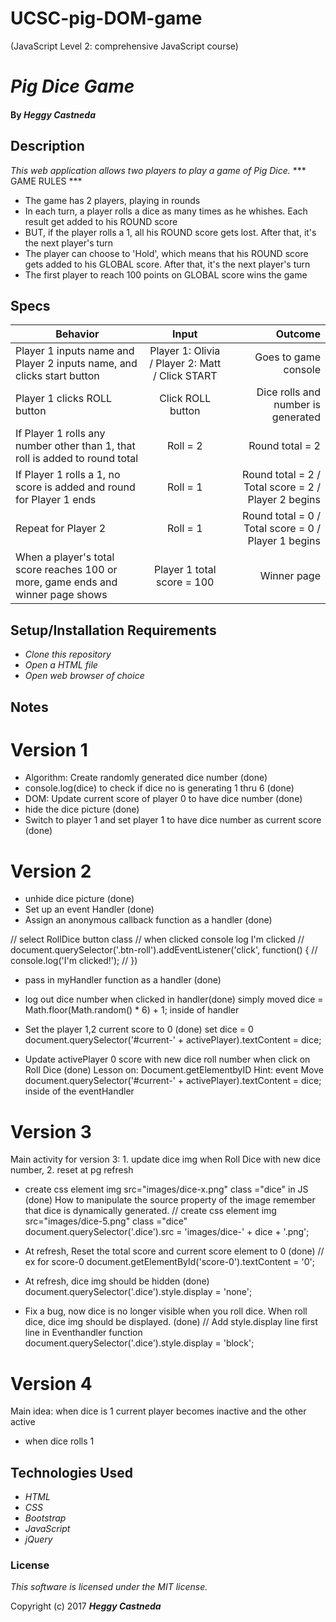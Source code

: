 # UCSC-pig-DOM-game
(JavaScript Level 2: comprehensive JavaScript course)


# _Pig Dice Game_

#### By _Heggy Castneda_

## Description

_This web application allows two players to play a game of Pig Dice._
*** GAME RULES ***
- The game has 2 players, playing in rounds
- In each turn, a player rolls a dice as many times as he whishes. Each result get added to his ROUND score
- BUT, if the player rolls a 1, all his ROUND score gets lost. After that, it's the next player's turn
- The player can choose to 'Hold', which means that his ROUND score gets added to his GLOBAL score. After that, it's the next player's turn
- The first player to reach 100 points on GLOBAL score wins the game

## Specs
| Behavior        | Input           | Outcome  |
| ------------- |:-------------:| -----:|
| Player 1 inputs name and Player 2 inputs name, and clicks start button | Player 1: Olivia / Player 2: Matt / Click START | Goes to game console |
| Player 1 clicks ROLL button | Click ROLL button | Dice rolls and number is generated
| If Player 1 rolls any number other than 1, that roll is added to round total | Roll = 2 | Round total = 2 |
| If Player 1 rolls a 1, no score is added and round for Player 1 ends | Roll = 1 | Round total = 2 / Total score = 2 / Player 2 begins |
| Repeat for Player 2 | Roll = 1 | Round total = 0 / Total score = 0 / Player 1 begins |
| When a player's total score reaches 100 or more, game ends and winner page shows | Player 1 total score = 100 | Winner page |


## Setup/Installation Requirements

* _Clone this repository_
* _Open a HTML file_
* _Open web browser of choice_

## Notes

# Version 1

- Algorithm: Create randomly generated dice number  (done)
- console.log(dice) to check if dice no is generating 1 thru 6 (done)
- DOM: Update current score of player 0 to have dice number (done)
- hide the dice picture (done)
- Switch to player 1 and set player 1 to have dice number as current score (done)

# Version 2
- unhide dice picture (done)
- Set up an event Handler (done)
- Assign an anonymous callback function as a handler (done)

// select RollDice button class
// when clicked console log I'm clicked
// document.querySelector('.btn-roll').addEventListener('click', function() {
//   console.log('I\'m clicked!');
// })

- pass in myHandler function as a handler (done)
- log out dice number when clicked in handler(done)
simply moved dice = Math.floor(Math.random() * 6) + 1; inside of handler
- Set the player 1,2 current score to 0 (done)
set dice = 0
document.querySelector('#current-' + activePlayer).textContent = dice;

- Update activePlayer 0 score with new dice roll number when click on Roll Dice (done)
Lesson on: Document.getElementbyID
Hint: event
Move document.querySelector('#current-' + activePlayer).textContent = dice; inside of the eventHandler

# Version 3
Main activity for version 3: 1. update dice img when Roll Dice with new dice number, 2. reset at pg refresh

-  create css element img src="images/dice-x.png" class ="dice" in JS (done)
How to manipulate the source property of the image
remember that dice is dynamically generated.
  //  create css element img src="images/dice-5.png" class ="dice"
document.querySelector('.dice').src = 'images/dice-' + dice + '.png';

- At refresh, Reset the total score and current score element to 0 (done)
// ex for score-0
document.getElementById('score-0').textContent = '0';

- At refresh, dice img should be hidden (done)
document.querySelector('.dice').style.display = 'none';

- Fix a bug, now dice is no longer visible when you roll dice.  When roll dice, dice img should be displayed. (done)
// Add style.display line first line in Eventhandler function
document.querySelector('.dice').style.display = 'block';

# Version 4
Main idea: when dice is 1 current player becomes inactive and the other active
- when dice rolls 1 



## Technologies Used

* _HTML_
* _CSS_
* _Bootstrap_
* _JavaScript_
* _jQuery_

### License

*This software is licensed under the MIT license.*

Copyright (c) 2017 **_Heggy Castneda_**
